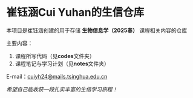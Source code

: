 # 崔钰涵Cui Yuhan的生信仓库
本项目是崔钰涵创建的用于存储 **生物信息学（2025春）** 课程相关内容的仓库

主要内容：
1. 课程所写代码（见**codes**文件夹）
2. 课程笔记与学习计划（见**notes**文件夹）

E-mail：cuiyh24@mails.tsinghua.edu.cn

*希望自己能收获一段扎实丰富的生信学习旅程！*
